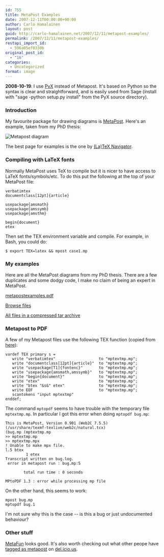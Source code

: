 ```yaml
---
id: 755
title: MetaPost Examples
date: 2007-12-11T00:00:00+00:00
author: Carlo Hamalainen
layout: post
guid: http://carlo-hamalainen.net/2007/12/11/metapost-examples/
permalink: /2007/12/11/metapost-examples/
restapi_import_id:
  - 596a05ef0330b
original_post_id:
  - "16"
categories:
  - Uncategorized
format: image
---
```

**2008-10-19**: I use [PyX](http://pyx.sourceforge.net/) instead of Metapost. It's based on Python so the syntax is clear and straightforward, and is easily used from Sage (install with "sage -python setup.py install" from the PyX source directory).

### Introduction

My favourite package for drawing diagrams is [MetaPost](http://en.wikipedia.org/wiki/MetaPost). Here's an example, taken from my PhD thesis:

<img class="displayed" src="https://s3.amazonaws.com/carlo-hamalainen.net/oldblog/stuff/myfiles/metapostrules.png?w=1100&ssl=1" alt="Metapost diagram" data-recalc-dims="1" /> 

The best page for examples is the one by [(La)TeX Navigator](http://tex.loria.fr/prod-graph/zoonekynd/metapost/metapost.html).

### Compiling with LaTeX fonts

Normally MetaPost uses TeX to compile but it is nicer to have access to LaTeX fonts/symbols/etc. To do this put the following at the top of your MetaPost file: 

    verbatimtex
    documentclass[12pt]{article}

    usepackage{amsmath}
    usepackage{amssymb}
    usepackage{amsthm}

    begin{document}
    etex

Then set the TEX environment variable and compile. For example, in  
Bash, you could do:

    $ export TEX=latex && mpost case1.mp

### My examples

Here are all the MetaPost diagrams from my PhD thesis. There are a few duplicates and some dodgy code, I make no claim of being an expert in MetaPost. 

[metapostexamples.pdf](https://s3.amazonaws.com/carlo-hamalainen.net/oldblog/stuff/myfiles/metapost/metapostexamples/metapostexamples.pdf) 

[Browse files](https://s3.amazonaws.com/carlo-hamalainen.net/oldblog/stuff/myfiles/metapost/metapostexamples/) 

[All files in a compressed tar archive](https://s3.amazonaws.com/carlo-hamalainen.net/oldblog/stuff/myfiles/metapost/metapostexamples.tgz) 

### Metapost to PDF

A few of my Metapost files use the following TEX function (copied from [here](http://tex.loria.fr/prod-graph/zoonekynd/metapost/macros.mp)):

    vardef TEX primary s =
       write "verbatimtex"                   to "mptextmp.mp";
       write "documentclass[12pt]{article}"  to "mptextmp.mp";
       write "usepackage[T1]{fontenc}"       to "mptextmp.mp";
       write "usepackage{amsmath,amssymb}"   to "mptextmp.mp";
       write "begin{document}"               to "mptextmp.mp";
       write "etex"                          to "mptextmp.mp";
       write "btex "&s&" etex"               to "mptextmp.mp";
       write EOF                             to "mptextmp.mp";
       scantokens "input mptextmp"
    enddef;

The command ``mptopdf`` seems to have trouble with the temporary file ``mptextmp.mp``. In particular I got this error when doing ``mptopdf bug.mp``:

    This is MetaPost, Version 0.901 (Web2C 7.5.5)
    (/usr/share/texmf-texlive/web2c/natural.tcx)
    (bug.mp (mptextmp.mp
    >> mptextmp.mp
    >> mptextmp.mpx
    ! Unable to make mpx file.
    l.5 btex
             1 etex
    Transcript written on bug.log.
     error in metapost run : bug.mp:5

            total run time : 0 seconds

    MPtoPDF 1.3 : error while processing mp file

On the other hand, this seems to work:

    mpost bug.mp
    mptopdf bug.1

I'm not sure why this is the case -- is this a bug or just undocumented behaviour?

###  Other stuff

<a href="http://wiki.contextgarden.net/MetaFun">MetaFun</a> looks good. It's also worth checking out what other peope have <a href="http://del.icio.us/search/?fr=del_icio_us&p=metapost&type=all">tagged as metapost</a> on <a href="http://del.icio.us">del.icio.us</a>.
